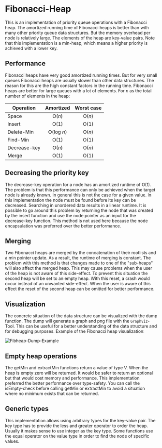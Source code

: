 # Fibonacci-Heap
This is an implementation of priority queue operations with a Fibonacci heap. The amortized running
time of Fibonacci heaps is better than with many other priority queue data structures. But the memory
overhead per node is relatively large. The elements of the heap are key-value pairs. Note that this
implementation is a min-heap, which means a higher priority is achieved with a lower key.

## Performance
Fibonacci heaps have very good amortized running times. But for very small queues Fibonacci heaps
are usually slower than other data structures. The reason for this are the high constant factors in
the running time. Fibonacci heaps are better for large queues with a lot of elements. For *n* as the
total number of elements in the heap:

|  Operation   | Amortized  | Worst case |
|--------------|:----------:|:----------:|
|    Space     |   O(*n*)   |   O(*n*)   |
|    Insert    |    O(1)    |    O(1)    |
|  Delete-Min  | O(log *n*) |   O(*n*)   |
|   Find-Min   |    O(1)    |    O(1)    |
| Decrease-key |   O(*n*)   |   O(*n*)   |
|    Merge     |    O(1)    |    O(1)    |

## Decreasing the priority key
The decrease-key operation for a node has an amortized runtime of O(1). The problem is that this performance
can only be achieved when the target node is already known. In general this is not the case for a given value.
In this implementation the node must be found before its key can be decreased. Searching in unordered data
results in a linear runtime. It is possible to go around this problem by returning the node that was created
by the insert function and use the node pointer as an input for the decrease-key function. This method is not
used here because the node encapsulation was preferred over the better performance.

## Merging
Two Fibonacci heaps are merged by the concatenation of their rootlists and a min pointer update. As a result,
the runtime of merging is constant. The problem with this method is that changes made to one of the "sub-heaps"
will also affect the merged heap. This may cause problems when the user of the heap is not aware of this side-effect.
To prevent this situation the second heap will be set to an empty heap. With this reset, a crash would occur instead
of an unwanted side-effect. When the user is aware of this effect the reset of the second heap can be omitted for better
performance.

## Visualization
The concrete situation of the data structure can be visualized with the dump function. The dump will generate a graph
and png file with the `Graphviz`-Tool. This can be useful for a better understanding of the data structure and for 
debugging purposes. Example of the Fibonacci heap visualization:

![Fibheap-Dump-Example](https://raw.githubusercontent.com/wiki/Henrik-Peters/Fibonacci-Heap/images/fibheap-example.png)

## Empty heap operations
The getMin and extractMin functions return a value of type V. When the heap is empty zero will be returned. It would be safer
to return an optional but that would cost memory and performance. This implementation preferred the better performance over
type-safety. You can call the isEmpty-check before calling getMin or extractMin to avoid a situation where no minimum exists
that can be returned.

## Generic types
This implementation allows using arbitrary types for the key-value pair. The key type has to provide the less and greater
operator to order the heap. Usually it makes sense to use integer as the key type. Some functions use the equal operator
on the value type in order to find the node of specific values.
